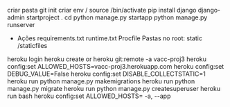 criar pasta
git init
criar env / source <nameenv>/bin/activate
pip install django
django-admin startproject <nome> .
cd <nome>
python manage.py startapp <nomeapp>
python manage.py runserver


- Ações
requirements.txt
runtime.txt
Procfile
Pastas no root: static /staticfiles

heroku login
heroku create or heroku git:remote -a vacc-proj3
heroku config:set ALLOWED_HOSTS=vacc-proj3.herokuapp.com
heroku config:set DEBUG_VALUE=False
heroku config:set DISABLE_COLLECTSTATIC=1
heroku run python manage.py makemigrations
heroku run python manage.py migrate
heroku run python manage.py createsuperuser
heroku run bash
heroku config:set ALLOWED_HOSTS=<endsiteheroku> -a, --app <nomeappheroku>